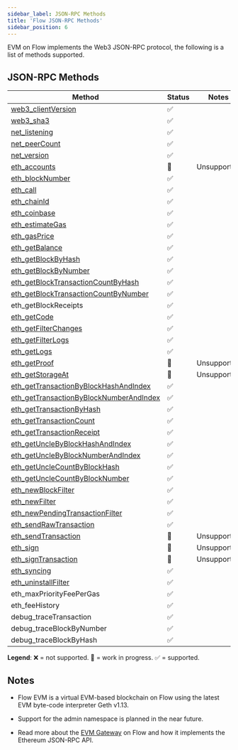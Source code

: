 ```yaml
---
sidebar_label: JSON-RPC Methods
title: 'Flow JSON-RPC Methods'
sidebar_position: 6
---
```


EVM on Flow implements the Web3 JSON-RPC protocol, the following is a list of methods supported.

## JSON-RPC Methods

<div class="compat-json-rpc-table"></div>

| Method                                    | Status | Notes       |
| ----------------------------------------- | ------ | ----------- |
| [web3_clientVersion]                      | ✅     |
| [web3_sha3]                               | ✅     |
| [net_listening]                           | ✅     |
| [net_peerCount]                           | ✅     |
| [net_version]                             | ✅     |
| [eth_accounts]                            | 🚧     | Unsupported |
| [eth_blockNumber]                         | ✅     |
| [eth_call]                                | ✅     |
| [eth_chainId]                             | ✅     |
| [eth_coinbase]                            | ✅     |
| [eth_estimateGas]                         | ✅     |
| [eth_gasPrice]                            | ✅     |
| [eth_getBalance]                          | ✅     |
| [eth_getBlockByHash]                      | ✅     |
| [eth_getBlockByNumber]                    | ✅     |
| [eth_getBlockTransactionCountByHash]      | ✅     |
| [eth_getBlockTransactionCountByNumber]    | ✅     |
| eth_getBlockReceipts                      | ✅     |
| [eth_getCode]                             | ✅     |
| [eth_getFilterChanges]                    | ✅     |
| [eth_getFilterLogs]                       | ✅     |
| [eth_getLogs]                             | ✅     |
| [eth_getProof]                            | 🚧     | Unsupported |
| [eth_getStorageAt]                        | 🚧     | Unsupported |
| [eth_getTransactionByBlockHashAndIndex]   | ✅     |
| [eth_getTransactionByBlockNumberAndIndex] | ✅     |
| [eth_getTransactionByHash]                | ✅     |
| [eth_getTransactionCount]                 | ✅     |
| [eth_getTransactionReceipt]               | ✅     |
| [eth_getUncleByBlockHashAndIndex]         | ✅     |
| [eth_getUncleByBlockNumberAndIndex]       | ✅     |
| [eth_getUncleCountByBlockHash]            | ✅     |
| [eth_getUncleCountByBlockNumber]          | ✅     |             |
| [eth_newBlockFilter]                      | ✅     |
| [eth_newFilter]                           | ✅     |
| [eth_newPendingTransactionFilter]         | ✅     |
| [eth_sendRawTransaction]                  | ✅     |
| [eth_sendTransaction]                     | 🚧     | Unsupported |
| [eth_sign]                                | 🚧     | Unsupported |
| [eth_signTransaction]                     | 🚧     | Unsupported |
| [eth_syncing]                             | ✅     |
| [eth_uninstallFilter]                     | ✅     |
| eth_maxPriorityFeePerGas                  | ✅     |
| eth_feeHistory                            | ✅     |
| debug_traceTransaction                    | ✅     |
| debug_traceBlockByNumber                  | ✅     |
| debug_traceBlockByHash                    | ✅     |

**Legend**: ❌ = not supported. 🚧 = work in progress. ✅ = supported.

## Notes

- Flow EVM is a virtual EVM-based blockchain on Flow using the latest EVM byte-code interpreter Geth v1.13.

- Support for the admin namespace is planned in the near future.

- Read more about the [EVM Gateway](https://github.com/onflow/flow-evm-gateway) on Flow and how it implements the Ethereum JSON-RPC API.

[web3_clientVersion]: https://ethereum.org/en/developers/docs/apis/json-rpc/#web3_clientversion
[web3_sha3]: https://ethereum.org/en/developers/docs/apis/json-rpc/#web3_sha3
[net_listening]: https://ethereum.org/en/developers/docs/apis/json-rpc/#net_listening
[net_peerCount]: https://ethereum.org/en/developers/docs/apis/json-rpc/#net_peercount
[net_version]: https://ethereum.org/en/developers/docs/apis/json-rpc/#net_version
[eth_accounts]: https://ethereum.org/en/developers/docs/apis/json-rpc/#eth_accounts
[eth_blockNumber]: https://ethereum.org/en/developers/docs/apis/json-rpc/#eth_blocknumber
[eth_call]: https://ethereum.org/en/developers/docs/apis/json-rpc/#eth_call
[eth_chainId]: https://eips.ethereum.org/EIPS/eip-695
[eth_coinbase]: https://ethereum.org/en/developers/docs/apis/json-rpc/#eth_coinbase
[eth_compileLLL]: https://ethereum.org/en/developers/docs/apis/json-rpc/#eth_compilelll
[eth_compileSerpent]: https://ethereum.org/en/developers/docs/apis/json-rpc/#eth_compileserpent
[eth_compileSolidity]: https://ethereum.org/en/developers/docs/apis/json-rpc/#eth_compile_solidity
[eth_estimateGas]: https://ethereum.org/en/developers/docs/apis/json-rpc/#eth_estimategas
[eth_gasPrice]: https://ethereum.org/en/developers/docs/apis/json-rpc/#eth_gasprice
[eth_getBalance]: https://ethereum.org/en/developers/docs/apis/json-rpc/#eth_getbalance
[eth_getBlockByHash]: https://ethereum.org/en/developers/docs/apis/json-rpc/#eth_getblockbyhash
[eth_getBlockByNumber]: https://ethereum.org/en/developers/docs/apis/json-rpc/#eth_getblockbynumber
[eth_getBlockTransactionCountByHash]: https://ethereum.org/en/developers/docs/apis/json-rpc/#eth_getblocktransactioncountbyhash
[eth_getBlockTransactionCountByNumber]: https://ethereum.org/en/developers/docs/apis/json-rpc/#eth_getblocktransactioncountbynumber
[eth_getCode]: https://ethereum.org/en/developers/docs/apis/json-rpc/#eth_getcode
[eth_getCompilers]: https://ethereum.org/en/developers/docs/apis/json-rpc/#eth_getcompilers
[eth_getFilterChanges]: https://ethereum.org/en/developers/docs/apis/json-rpc/#eth_getfilterchanges
[eth_getFilterLogs]: https://ethereum.org/en/developers/docs/apis/json-rpc/#eth_getfilterlogs
[eth_getLogs]: https://ethereum.org/en/developers/docs/apis/json-rpc/#eth_getlogs
[eth_getProof]: https://eips.ethereum.org/EIPS/eip-1186
[eth_getStorageAt]: https://ethereum.org/en/developers/docs/apis/json-rpc/#eth_getstorageat
[eth_getTransactionByBlockHashAndIndex]: https://ethereum.org/en/developers/docs/apis/json-rpc/#eth_gettransactionbyblockhashandindex
[eth_getTransactionByBlockNumberAndIndex]: https://ethereum.org/en/developers/docs/apis/json-rpc/#eth_gettransactionbyblocknumberandindex
[eth_getTransactionByHash]: https://ethereum.org/en/developers/docs/apis/json-rpc/#eth_gettransactionbyhash
[eth_getTransactionCount]: https://ethereum.org/en/developers/docs/apis/json-rpc/#eth_gettransactioncount
[eth_getTransactionReceipt]: https://ethereum.org/en/developers/docs/apis/json-rpc/#eth_gettransactionreceipt
[eth_getUncleByBlockHashAndIndex]: https://ethereum.org/en/developers/docs/apis/json-rpc/#eth_getunclebyblockhashandindex
[eth_getUncleByBlockNumberAndIndex]: https://ethereum.org/en/developers/docs/apis/json-rpc/#eth_getunclebyblocknumberandindex
[eth_getUncleCountByBlockHash]: https://ethereum.org/en/developers/docs/apis/json-rpc/#eth_getunclecountbyblockhash
[eth_getUncleCountByBlockNumber]: https://ethereum.org/en/developers/docs/apis/json-rpc/#eth_getunclecountbyblocknumber
[eth_getWork]: https://ethereum.org/en/developers/docs/apis/json-rpc/#eth_getwork
[eth_hashrate]: https://ethereum.org/en/developers/docs/apis/json-rpc/#eth_hashrate
[eth_mining]: https://ethereum.org/en/developers/docs/apis/json-rpc/#eth_mining
[eth_newBlockFilter]: https://ethereum.org/en/developers/docs/apis/json-rpc/#eth_newblockfilter
[eth_newFilter]: https://ethereum.org/en/developers/docs/apis/json-rpc/#eth_newfilter
[eth_newPendingTransactionFilter]: https://openethereum.github.io/JSONRPC-eth-module.html#eth_newpendingtransactionfilter
[eth_pendingTransactions]: https://github.com/ethereum/wiki/issues/685
[eth_protocolVersion]: https://ethereum.org/en/developers/docs/apis/json-rpc/#eth_protocolversion
[eth_sendRawTransaction]: https://ethereum.org/en/developers/docs/apis/json-rpc/#eth_sendrawtransaction
[eth_sendTransaction]: https://ethereum.org/en/developers/docs/apis/json-rpc/#eth_sendtransaction
[eth_sign]: https://ethereum.org/en/developers/docs/apis/json-rpc/#eth_sign
[eth_signTransaction]: https://ethereum.org/en/developers/docs/apis/json-rpc/#eth_signtransaction
[eth_signTypedData]: https://eips.ethereum.org/EIPS/eip-712
[eth_submitHashrate]: https://ethereum.org/en/developers/docs/apis/json-rpc/#eth_submithashrate
[eth_submitWork]: https://ethereum.org/en/developers/docs/apis/json-rpc/#eth_submitwork
[eth_syncing]: https://ethereum.org/en/developers/docs/apis/json-rpc/#eth_syncing
[eth_uninstallFilter]: https://ethereum.org/en/developers/docs/apis/json-rpc/#eth_uninstallfilter
[db_getHex]: https://ethereum.org/en/developers/docs/apis/json-rpc/#db_gethex
[db_getString]: https://ethereum.org/en/developers/docs/apis/json-rpc/#db_getstring
[db_putHex]: https://ethereum.org/en/developers/docs/apis/json-rpc/#db_puthex
[db_putString]: https://ethereum.org/en/developers/docs/apis/json-rpc/#db_putstring
[shh_addToGroup]: https://ethereum.org/en/developers/docs/apis/json-rpc/#shh_addtogroup
[shh_getFilterChanges]: https://ethereum.org/en/developers/docs/apis/json-rpc/#shh_getfilterchanges
[shh_getMessages]: https://ethereum.org/en/developers/docs/apis/json-rpc/#shh_getmessages
[shh_hasIdentity]: https://ethereum.org/en/developers/docs/apis/json-rpc/#shh_hasidentity
[shh_newFilter]: https://ethereum.org/en/developers/docs/apis/json-rpc/#shh_newfilter
[shh_newGroup]: https://ethereum.org/en/developers/docs/apis/json-rpc/#shh_newgroup
[shh_newIdentity]: https://ethereum.org/en/developers/docs/apis/json-rpc/#shh_newidentity
[shh_post]: https://ethereum.org/en/developers/docs/apis/json-rpc/#shh_post
[shh_uninstallFilter]: https://ethereum.org/en/developers/docs/apis/json-rpc/#shh_uninstallfilter
[shh_version]: https://ethereum.org/en/developers/docs/apis/json-rpc/#shh_post
[txpool_content]: https://geth.ethereum.org/docs/rpc/ns-txpool#txpool_content
[txpool_inspect]: https://geth.ethereum.org/docs/rpc/ns-txpool#txpool_inspect
[txpool_status]: https://geth.ethereum.org/docs/rpc/ns-txpool#txpool_status
[parity_pendingTransactions]: https://openethereum.github.io/JSONRPC-parity-module#parity_pendingtransactions
[EIP-1186]: https://eips.ethereum.org/EIPS/eip-1186
